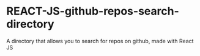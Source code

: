 # REACT-JS-github-repos-search-directory
A directory that allows you to search for repos on github, made with React JS
